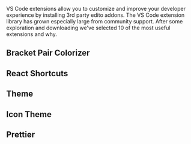 



VS Code extensions allow you to customize and improve your developer experience by installing 3rd party edito addons. The VS Code extension library has grown especially large from community support. After some exploration and downloading we've selected 10 of the most useful extensions and why.

## Bracket Pair Colorizer

## React Shortcuts

## Theme

## Icon Theme

## Prettier



